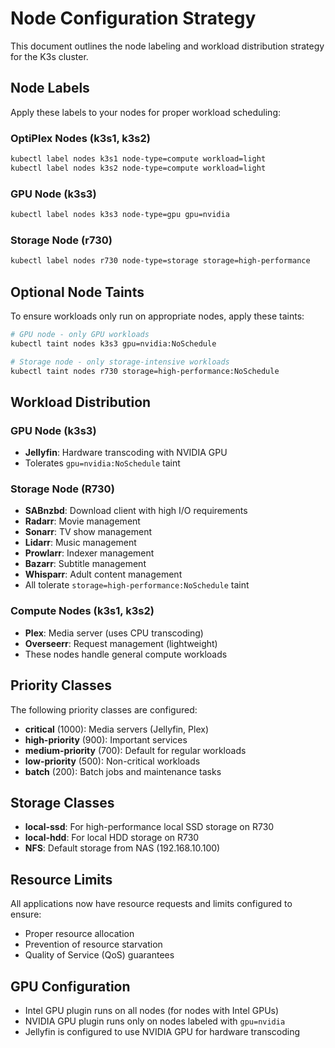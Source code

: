 # Node Configuration Strategy

This document outlines the node labeling and workload distribution strategy for the K3s cluster.

## Node Labels

Apply these labels to your nodes for proper workload scheduling:

### OptiPlex Nodes (k3s1, k3s2)
```bash
kubectl label nodes k3s1 node-type=compute workload=light
kubectl label nodes k3s2 node-type=compute workload=light
```

### GPU Node (k3s3)
```bash
kubectl label nodes k3s3 node-type=gpu gpu=nvidia
```

### Storage Node (r730)
```bash
kubectl label nodes r730 node-type=storage storage=high-performance
```

## Optional Node Taints

To ensure workloads only run on appropriate nodes, apply these taints:

```bash
# GPU node - only GPU workloads
kubectl taint nodes k3s3 gpu=nvidia:NoSchedule

# Storage node - only storage-intensive workloads
kubectl taint nodes r730 storage=high-performance:NoSchedule
```

## Workload Distribution

### GPU Node (k3s3)
- **Jellyfin**: Hardware transcoding with NVIDIA GPU
- Tolerates `gpu=nvidia:NoSchedule` taint

### Storage Node (R730)
- **SABnzbd**: Download client with high I/O requirements
- **Radarr**: Movie management
- **Sonarr**: TV show management
- **Lidarr**: Music management
- **Prowlarr**: Indexer management
- **Bazarr**: Subtitle management
- **Whisparr**: Adult content management
- All tolerate `storage=high-performance:NoSchedule` taint

### Compute Nodes (k3s1, k3s2)
- **Plex**: Media server (uses CPU transcoding)
- **Overseerr**: Request management (lightweight)
- These nodes handle general compute workloads

## Priority Classes

The following priority classes are configured:

- **critical** (1000): Media servers (Jellyfin, Plex)
- **high-priority** (900): Important services
- **medium-priority** (700): Default for regular workloads
- **low-priority** (500): Non-critical workloads
- **batch** (200): Batch jobs and maintenance tasks

## Storage Classes

- **local-ssd**: For high-performance local SSD storage on R730
- **local-hdd**: For local HDD storage on R730
- **NFS**: Default storage from NAS (192.168.10.100)

## Resource Limits

All applications now have resource requests and limits configured to ensure:
- Proper resource allocation
- Prevention of resource starvation
- Quality of Service (QoS) guarantees

## GPU Configuration

- Intel GPU plugin runs on all nodes (for nodes with Intel GPUs)
- NVIDIA GPU plugin runs only on nodes labeled with `gpu=nvidia`
- Jellyfin is configured to use NVIDIA GPU for hardware transcoding